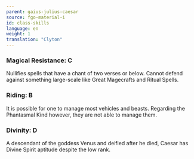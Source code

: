 ```yaml
---
parent: gaius-julius-caesar
source: fgo-material-i
id: class-skills
language: en
weight: 1
translation: "Clyton"
---
```


### Magical Resistance: C

Nullifies spells that have a chant of two verses or below. Cannot defend against something large-scale like Great Magecrafts and Ritual Spells.

### Riding: B

It is possible for one to manage most vehicles and beasts. Regarding the Phantasmal Kind however, they are not able to manage them.

### Divinity: D

A descendant of the goddess Venus and deified after he died, Caesar has Divine Spirit aptitude despite the low rank.
